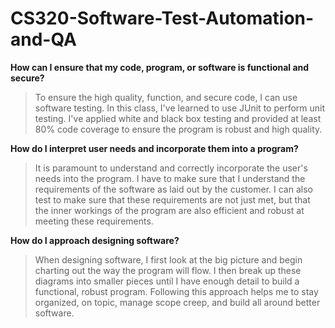 # CS320-Software-Test-Automation-and-QA
**How can I ensure that my code, program, or software is functional and secure?**

> To ensure the high quality, function, and secure code, I can use software testing. In this class, I've learned to use JUnit to perform unit testing. I've applied white and black box testing and provided at least 80% code coverage to ensure the program is robust and high quality.

**How do I interpret user needs and incorporate them into a program?**

> It is paramount to understand and correctly incorporate the user's needs into the program. I have to make sure that I understand the requirements of the software as laid out by the customer. I can also test to make sure that these requirements are not just met, but that the inner workings of the program are also efficient and robust at meeting these requirements.

**How do I approach designing software?**

> When designing software, I first look at the big picture and begin charting out the way the program will flow. I then break up these diagrams into smaller pieces until I have enough detail to build a functional, robust program. Following this approach helps me to stay organized, on topic, manage scope creep, and build all around better software.
